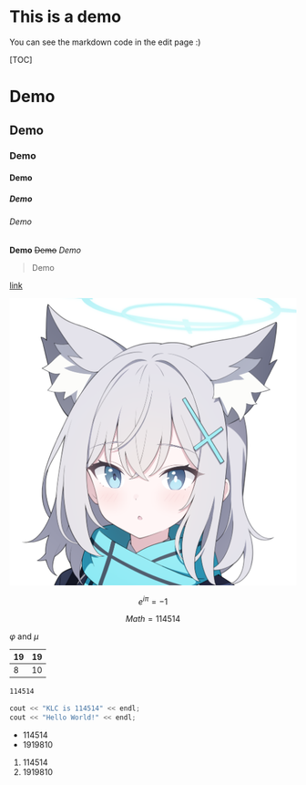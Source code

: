 # This is a demo

You can see the markdown code in the edit page :)

[TOC]

# Demo
## Demo
### Demo
#### Demo
##### Demo
###### Demo
**Demo**
~~Demo~~
*Demo*
> Demo

[link](https://www.luogu.com.cn/)

![image](/image/89L2009.png)

$$ e^{i\pi}=-1 $$

$$ Math = 114514 $$

 $\varphi$ and $\mu$

 | 19  | 19  |
| ------------ | ------------ |
| 8  |  10 |

`114514`

```cpp
cout << "KLC is 114514" << endl;
cout << "Hello World!" << endl;
```

- 114514
- 1919810

1. 114514
2. 1919810